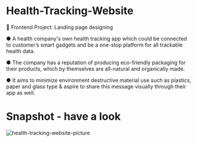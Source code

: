 # Health-Tracking-Website

📌 Frontend Project: Landing page designing 

● A health company's own health tracking app which could be connected to customer’s smart gadgets and be a one-stop platform   for all trackable health data. 

● The company has a reputation of producing eco-friendly packaging for their products, which by themselves are all-natural    and organically made. 

● It aims to minimize environment destructive material use such as plastics, paper and glass type & aspire to share this     message visually through their app as well.

# Snapshot - have a look
![health-tracking-website-picture](https://github.com/husky07/Health-Tracking-WebApp/assets/101525438/2debdbb2-34b3-4e83-b588-55c41a48b1a1)

